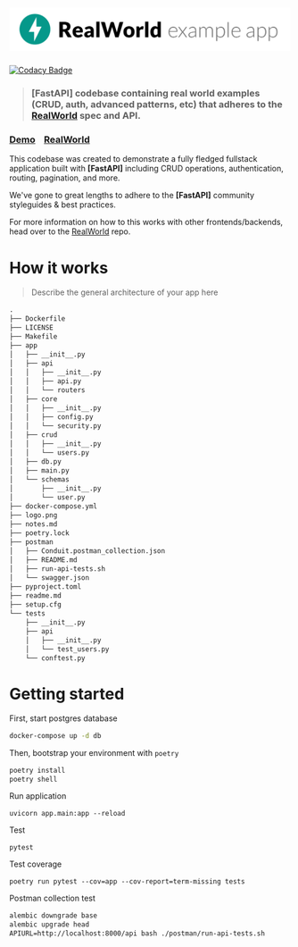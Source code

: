 # ![RealWorld Example App](logo.png)

[![Codacy Badge](https://api.codacy.com/project/badge/Grade/1446db35a9754f37a11e25b4632092dd)](https://app.codacy.com/gh/congdh/fastapi-async-realworld?utm_source=github.com&utm_medium=referral&utm_content=congdh/fastapi-async-realworld&utm_campaign=Badge_Grade)

> ### [FastAPI] codebase containing real world examples (CRUD, auth, advanced patterns, etc) that adheres to the [RealWorld](https://github.com/gothinkster/realworld) spec and API.


### [Demo](https://github.com/gothinkster/realworld)&nbsp;&nbsp;&nbsp;&nbsp;[RealWorld](https://github.com/gothinkster/realworld)


This codebase was created to demonstrate a fully fledged fullstack application built with **[FastAPI]** including CRUD operations, authentication, routing, pagination, and more.

We've gone to great lengths to adhere to the **[FastAPI]** community styleguides & best practices.

For more information on how to this works with other frontends/backends, head over to the [RealWorld](https://github.com/gothinkster/realworld) repo.


# How it works

> Describe the general architecture of your app here
```
.
├── Dockerfile
├── LICENSE
├── Makefile
├── app
│   ├── __init__.py
│   ├── api
│   │   ├── __init__.py
│   │   ├── api.py
│   │   └── routers
│   ├── core
│   │   ├── __init__.py
│   │   ├── config.py
│   │   └── security.py
│   ├── crud
│   │   ├── __init__.py
│   │   └── users.py
│   ├── db.py
│   ├── main.py
│   └── schemas
│       ├── __init__.py
│       └── user.py
├── docker-compose.yml
├── logo.png
├── notes.md
├── poetry.lock
├── postman
│   ├── Conduit.postman_collection.json
│   ├── README.md
│   ├── run-api-tests.sh
│   └── swagger.json
├── pyproject.toml
├── readme.md
├── setup.cfg
└── tests
    ├── __init__.py
    ├── api
    │   ├── __init__.py
    │   └── test_users.py
    └── conftest.py
```

# Getting started
First, start postgres database
```bash
docker-compose up -d db
```
Then, bootstrap your environment with `poetry`
```
poetry install
poetry shell
```
Run application
```shell script
uvicorn app.main:app --reload
```

Test

```shell script
pytest
```

Test coverage

```shell script
poetry run pytest --cov=app --cov-report=term-missing tests
```

Postman collection test

```shell script
alembic downgrade base
alembic upgrade head
APIURL=http://localhost:8000/api bash ./postman/run-api-tests.sh
```

